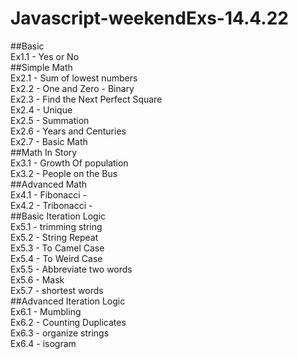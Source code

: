 # Javascript-weekendExs-14.4.22

##Basic   
Ex1.1 - Yes or No   
##Simple Math   
Ex2.1 - Sum of lowest numbers   
Ex2.2 - One and Zero - Binary   
Ex2.3 - Find the Next Perfect Square   
Ex2.4 - Unique   
Ex2.5 - Summation   
Ex2.6 - Years and Centuries   
Ex2.7 - Basic Math   
##Math In Story   
Ex3.1 - Growth Of population   
Ex3.2 - People on the Bus   
##Advanced Math   
Ex4.1 - Fibonacci -   
Ex4.2 - Tribonacci -   
##Basic Iteration Logic   
Ex5.1 - trimming string   
Ex5.2 - String Repeat   
Ex5.3 - To Camel Case   
Ex5.4 - To Weird Case   
Ex5.5 - Abbreviate two words   
Ex5.6 - Mask   
Ex5.7 - shortest words   
##Advanced Iteration Logic   
Ex6.1 - Mumbling   
Ex6.2 - Counting Duplicates   
Ex6.3 - organize strings   
Ex6.4 - isogram   
